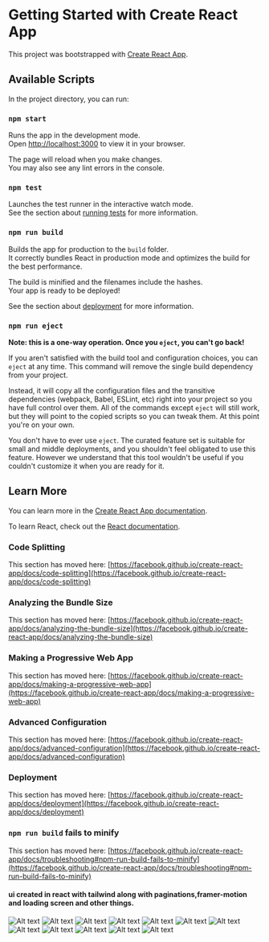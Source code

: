 # Getting Started with Create React App

This project was bootstrapped with [Create React App](https://github.com/facebook/create-react-app).

## Available Scripts

In the project directory, you can run:

### `npm start`

Runs the app in the development mode.\
Open [http://localhost:3000](http://localhost:3000) to view it in your browser.

The page will reload when you make changes.\
You may also see any lint errors in the console.

### `npm test`

Launches the test runner in the interactive watch mode.\
See the section about [running tests](https://facebook.github.io/create-react-app/docs/running-tests) for more information.

### `npm run build`

Builds the app for production to the `build` folder.\
It correctly bundles React in production mode and optimizes the build for the best performance.

The build is minified and the filenames include the hashes.\
Your app is ready to be deployed!

See the section about [deployment](https://facebook.github.io/create-react-app/docs/deployment) for more information.

### `npm run eject`

**Note: this is a one-way operation. Once you `eject`, you can't go back!**

If you aren't satisfied with the build tool and configuration choices, you can `eject` at any time. This command will remove the single build dependency from your project.

Instead, it will copy all the configuration files and the transitive dependencies (webpack, Babel, ESLint, etc) right into your project so you have full control over them. All of the commands except `eject` will still work, but they will point to the copied scripts so you can tweak them. At this point you're on your own.

You don't have to ever use `eject`. The curated feature set is suitable for small and middle deployments, and you shouldn't feel obligated to use this feature. However we understand that this tool wouldn't be useful if you couldn't customize it when you are ready for it.

## Learn More

You can learn more in the [Create React App documentation](https://facebook.github.io/create-react-app/docs/getting-started).

To learn React, check out the [React documentation](https://reactjs.org/).

### Code Splitting

This section has moved here: [https://facebook.github.io/create-react-app/docs/code-splitting](https://facebook.github.io/create-react-app/docs/code-splitting)

### Analyzing the Bundle Size

This section has moved here: [https://facebook.github.io/create-react-app/docs/analyzing-the-bundle-size](https://facebook.github.io/create-react-app/docs/analyzing-the-bundle-size)

### Making a Progressive Web App

This section has moved here: [https://facebook.github.io/create-react-app/docs/making-a-progressive-web-app](https://facebook.github.io/create-react-app/docs/making-a-progressive-web-app)

### Advanced Configuration

This section has moved here: [https://facebook.github.io/create-react-app/docs/advanced-configuration](https://facebook.github.io/create-react-app/docs/advanced-configuration)

### Deployment

This section has moved here: [https://facebook.github.io/create-react-app/docs/deployment](https://facebook.github.io/create-react-app/docs/deployment)

### `npm run build` fails to minify

This section has moved here: [https://facebook.github.io/create-react-app/docs/troubleshooting#npm-run-build-fails-to-minify](https://facebook.github.io/create-react-app/docs/troubleshooting#npm-run-build-fails-to-minify)


#### ui created in react with tailwind along with paginations,framer-motion and loading screen and other things.
![Alt text](public/img/Screenshot%202022-11-24%20144913.png?raw=true "Banner and notifiaction panel")
![Alt text](public/img/Screenshot%202022-11-24%20145019.png?raw=true "Fresh to eat Banner")
![Alt text](public/img/Screenshot%202022-11-24%20145044.png?raw=true "information")
![Alt text](public/img/Screenshot%202022-11-24%20145113.png?raw=true "Helpful resources")
![Alt text](public/img/Screenshot%202022-11-24%20145147.png?raw=true "Dashboard Home")
![Alt text](public/img/Screenshot%202022-11-24%20145231.png?raw=true "Seller Table  with pagination")
![Alt text](public/img/Screenshot%202022-11-24%20145253.png?raw=true "Seller Profile")
![Alt text](public/img/Screenshot%202022-11-24%20145335.png?raw=true "Dishes")
![Alt text](public/img/Screenshot%202022-11-24%20145424.png?raw=true "Reports")
![Alt text](public/img/Screenshot%202022-11-24%20145457.png?raw=true "Admin Profile")
![Alt text](public/img/Screenshot%202022-11-24%20145518.png?raw=true "Admin Notification")
![Alt text](public/img/Screenshot%202022-11-24%20145540.png?raw=true "Resister")

